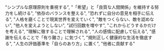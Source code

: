 "シンプルな原理原則を重視する",
"「希望」と「良質な人間関係」を維持する努力をし続ける",
"依存のバランスを整える",
"恐れずに自分の意見を相手に伝える",
"人格を磨くことで現実世界を変えていく",
"敵をつくらない、敵を認めない",
"他人を変えようとしない",
"試行回数を増やす",
"これからどうするかだけを考える",
"理解に徹することで理解される",
"人の感情に配慮して伝える",
"感謝を伝えることで「有り難さ」に気づく",
"規則正しく健康的な生活を徹底する",
"人生の評価基準を「自らのあり方」に置く",
"他者に貢献する"